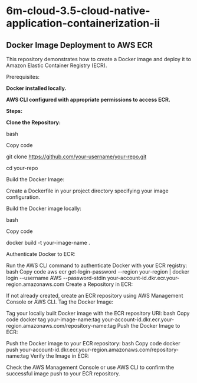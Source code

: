 # 6m-cloud-3.5-cloud-native-application-containerization-ii

## Docker Image Deployment to AWS ECR ## 
This repository demonstrates how to create a Docker image and deploy it to Amazon Elastic Container Registry (ECR).

<div>Prerequisites:</div>

<b>Docker installed locally.</b>

<b>AWS CLI configured with appropriate permissions to access ECR.</b>

<b>Steps:</b>

<b>Clone the Repository:</b>

bash

Copy code

git clone https://github.com/your-username/your-repo.git

cd your-repo

Build the Docker Image:

Create a Dockerfile in your project directory specifying your image configuration.

Build the Docker image locally:

bash

Copy code

docker build -t your-image-name .

Authenticate Docker to ECR:

Run the AWS CLI command to authenticate Docker with your ECR registry:
bash
Copy code
aws ecr get-login-password --region your-region | docker login --username AWS --password-stdin your-account-id.dkr.ecr.your-region.amazonaws.com
Create a Repository in ECR:

If not already created, create an ECR repository using AWS Management Console or AWS CLI.
Tag the Docker Image:

Tag your locally built Docker image with the ECR repository URI:
bash
Copy code
docker tag your-image-name:tag your-account-id.dkr.ecr.your-region.amazonaws.com/repository-name:tag
Push the Docker Image to ECR:

Push the Docker image to your ECR repository:
bash
Copy code
docker push your-account-id.dkr.ecr.your-region.amazonaws.com/repository-name:tag
Verify the Image in ECR:

Check the AWS Management Console or use AWS CLI to confirm the successful image push to your ECR repository.
